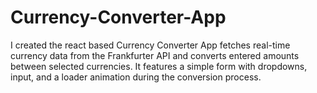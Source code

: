 # Currency-Converter-App
I created the react based Currency Converter App fetches real-time currency data from the Frankfurter API and converts entered amounts between selected currencies. It features a simple form with dropdowns, input, and a loader animation during the conversion process.
